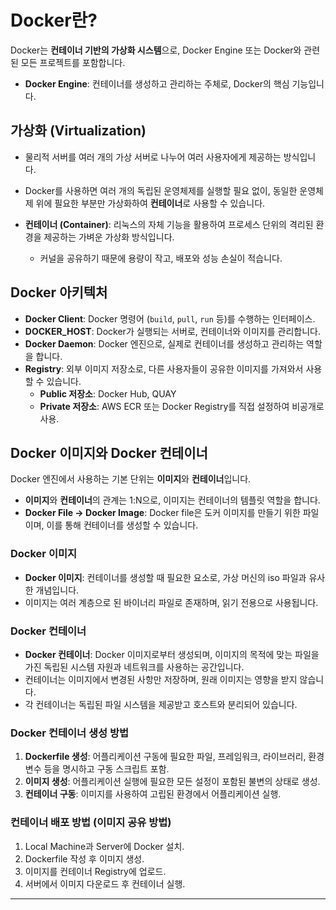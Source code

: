 # Docker란?

Docker는 **컨테이너 기반의 가상화 시스템**으로, Docker Engine 또는 Docker와 관련된 모든 프로젝트를 포함합니다.

- **Docker Engine**: 컨테이너를 생성하고 관리하는 주체로, Docker의 핵심 기능입니다.

## 가상화 (Virtualization)

- 물리적 서버를 여러 개의 가상 서버로 나누어 여러 사용자에게 제공하는 방식입니다.
- Docker를 사용하면 여러 개의 독립된 운영체제를 실행할 필요 없이, 동일한 운영체제 위에 필요한 부분만 가상화하여 **컨테이너**로 사용할 수 있습니다.


- **컨테이너 (Container)**: 리눅스의 자체 기능을 활용하여 프로세스 단위의 격리된 환경을 제공하는 가벼운 가상화 방식입니다.
  - 커널을 공유하기 때문에 용량이 작고, 배포와 성능 손실이 적습니다.

## Docker 아키텍처


- **Docker Client**: Docker 명령어 (`build`, `pull`, `run` 등)를 수행하는 인터페이스.
- **DOCKER_HOST**: Docker가 실행되는 서버로, 컨테이너와 이미지를 관리합니다.
- **Docker Daemon**: Docker 엔진으로, 실제로 컨테이너를 생성하고 관리하는 역할을 합니다.
- **Registry**: 외부 이미지 저장소로, 다른 사용자들이 공유한 이미지를 가져와서 사용할 수 있습니다.
  - **Public 저장소**: Docker Hub, QUAY  
  - **Private 저장소**: AWS ECR 또는 Docker Registry를 직접 설정하여 비공개로 사용.

## Docker 이미지와 Docker 컨테이너

Docker 엔진에서 사용하는 기본 단위는 **이미지**와 **컨테이너**입니다.

- **이미지**와 **컨테이너**의 관계는 1:N으로, 이미지는 컨테이너의 템플릿 역할을 합니다.
- **Docker File → Docker Image**: Docker file은 도커 이미지를 만들기 위한 파일이며, 이를 통해 컨테이너를 생성할 수 있습니다.


### Docker 이미지

- **Docker 이미지**: 컨테이너를 생성할 때 필요한 요소로, 가상 머신의 iso 파일과 유사한 개념입니다.
- 이미지는 여러 계층으로 된 바이너리 파일로 존재하며, 읽기 전용으로 사용됩니다.

### Docker 컨테이너

- **Docker 컨테이너**: Docker 이미지로부터 생성되며, 이미지의 목적에 맞는 파일을 가진 독립된 시스템 자원과 네트워크를 사용하는 공간입니다.
- 컨테이너는 이미지에서 변경된 사항만 저장하며, 원래 이미지는 영향을 받지 않습니다.
- 각 컨테이너는 독립된 파일 시스템을 제공받고 호스트와 분리되어 있습니다.

### Docker 컨테이너 생성 방법

1. **Dockerfile 생성**: 어플리케이션 구동에 필요한 파일, 프레임워크, 라이브러리, 환경 변수 등을 명시하고 구동 스크립트 포함.
2. **이미지 생성**: 어플리케이션 실행에 필요한 모든 설정이 포함된 불변의 상태로 생성.
3. **컨테이너 구동**: 이미지를 사용하여 고립된 환경에서 어플리케이션 실행.

### 컨테이너 배포 방법 (이미지 공유 방법)

1. Local Machine과 Server에 Docker 설치.
2. Dockerfile 작성 후 이미지 생성.
3. 이미지를 컨테이너 Registry에 업로드.
4. 서버에서 이미지 다운로드 후 컨테이너 실행.

---